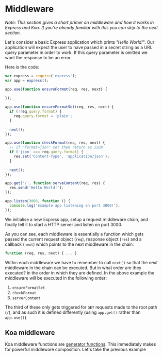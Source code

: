 # Middleware

_Note: This section gives a short primer on middleware and how it works in Express and Koa. If you're already familiar with this you can skip to the next section._

Let's consider a basic Express application which prints _"Hello World!"_. Our application will expect the user to have passed in a secret string as a URL query parameter in order to work. If this query parameter is omitted we want the response to be an error.

Here is the code:

```js
var express = require('express');
var app = express();

app.use(function ensureFormat(req, res, next) {
  
});

app.use(function ensureFormatSet(req, res, nect) {
  if (!req.query.format) {
    req.query.format = 'plain';
  }
  
  next();
});

app.use(function checkFormat(req, res, next) {
  // if "format=json" set then return as JSON
  if ('json' === req.query.format) {
    res.set('Content-Type', 'application/json');
  }
  
  next();
});

app.get('/', function serveContent(req, res) {
  res.send('Hello World!');
});

app.listen(3000, function () {
  console.log('Example app listening on port 3000!');
});
```

We initialise a new Express app, setup a request middleware chain, and finally tell it to start a HTTP server and listen on port 3000.

As you can see, each middleware is essentially a function which gets passed the current request object  (`req`), response object (`res`) and a callback (`next`) which points to the next middleware in the chain:

```js
function (req, res, next) { ... }
```

Within each middleware we have to remember to call `next()` so that the next middleware in the chain can be executed. But in what order are they executed? in the order in which they are defined. In the above example the middleware will be executed in the following order:

1. `ensureFormatSet`
2. `checkFormat`
3. `serverContent`

The third of these only gets triggered for `GET` requests made to the root path (`/`), and as such it is defined differently (using `app.get()` rather than `app.use()`).

## Koa middleware

Koa middleware functions are [generator functions](https://developer.mozilla.org/en/docs/Web/JavaScript/Reference/Statements/function*). This immediately makes for powerful middleware composition. Let's take the previous example